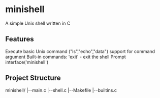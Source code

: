 # minishell
A simple Unix shell written in C

## Features

Execute basic Unix command ("ls","echo","data")
support for command argument
Built-in commands:
'exit' - exit the shell
Prompt interface('minishell')
## Project Structure
minishell/
|--main.c
|--shell.c
|--Makefile
|--builtins.c
